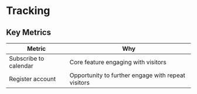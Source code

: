 # Tracking

## Key Metrics

|Metric|Why|
|---|---|
|Subscribe to calendar|Core feature engaging with visitors|
|Register account|Opportunity to further engage with repeat visitors

